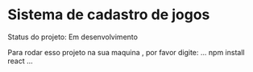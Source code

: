 <h1>Sistema de cadastro de jogos</h1>

Status do projeto: Em desenvolvimento

Para rodar esso projeto na sua maquina , por favor digite:
...
npm install react
...
